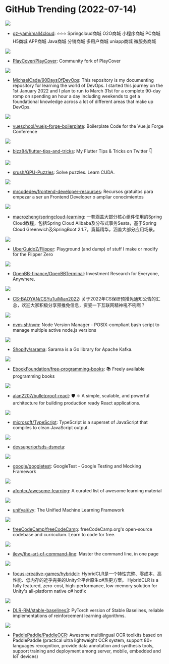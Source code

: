 # GitHub Trending (2022-07-14)

![](https://img.shields.io/badge/Vue-New%2035-green?style=flat-square&logo=appveyor)
- [gz-yami/mall4cloud](https://github.com/gz-yami/mall4cloud): ⭐️⭐️⭐️ Springcloud商城 O2O商城 小程序商城 PC商城 H5商城 APP商城 Java商城 分销商城 多用户商城 uniapp商城 微服务商城

![](https://img.shields.io/badge/Swift-New%20148-green?style=flat-square&logo=appveyor)
- [PlayCover/PlayCover](https://github.com/PlayCover/PlayCover): Community fork of PlayCover

![](https://img.shields.io/badge/Shell-New%20129-green?style=flat-square&logo=appveyor)
- [MichaelCade/90DaysOfDevOps](https://github.com/MichaelCade/90DaysOfDevOps): This repository is my documenting repository for learning the world of DevOps. I started this journey on the 1st January 2022 and I plan to run to March 31st for a complete 90-day romp on spending an hour a day including weekends to get a foundational knowledge across a lot of different areas that make up DevOps.

![](https://img.shields.io/badge/TypeScript-New%2039-green?style=flat-square&logo=appveyor)
- [vueschool/vuejs-forge-boilerplate](https://github.com/vueschool/vuejs-forge-boilerplate): Boilerplate Code for the Vue.js Forge Conference

![](https://img.shields.io/badge/Dart-New%2069-green?style=flat-square&logo=appveyor)
- [bizz84/flutter-tips-and-tricks](https://github.com/bizz84/flutter-tips-and-tricks): My Flutter Tips & Tricks on Twitter 👇

![](https://img.shields.io/badge/Jupyter%20Notebook-New%20187-green?style=flat-square&logo=appveyor)
- [srush/GPU-Puzzles](https://github.com/srush/GPU-Puzzles): Solve puzzles. Learn CUDA.

![](https://img.shields.io/badge/none-New%20187-green?style=flat-square&logo=appveyor)
- [mrcodedev/frontend-developer-resources](https://github.com/mrcodedev/frontend-developer-resources): Recursos gratuitos para empezar a ser un Frontend Developer o ampliar conocimientos

![](https://img.shields.io/badge/Java-New%209-green?style=flat-square&logo=appveyor)
- [macrozheng/springcloud-learning](https://github.com/macrozheng/springcloud-learning): 一套涵盖大部分核心组件使用的Spring Cloud教程，包括Spring Cloud Alibaba及分布式事务Seata，基于Spring Cloud Greenwich及SpringBoot 2.1.7。篇篇精华，涵盖大部分应用场景。

![](https://img.shields.io/badge/Python-New%2018-green?style=flat-square&logo=appveyor)
- [UberGuidoZ/Flipper](https://github.com/UberGuidoZ/Flipper): Playground (and dump) of stuff I make or modify for the Flipper Zero

![](https://img.shields.io/badge/Python-New%2045-green?style=flat-square&logo=appveyor)
- [OpenBB-finance/OpenBBTerminal](https://github.com/OpenBB-finance/OpenBBTerminal): Investment Research for Everyone, Anywhere.

![](https://img.shields.io/badge/none-New%2017-green?style=flat-square&logo=appveyor)
- [CS-BAOYAN/CSYuTuiMian2022](https://github.com/CS-BAOYAN/CSYuTuiMian2022): 关于2022年CS保研预推免通知公告的汇总，欢迎大家积极分享预推免信息，资瓷一下互联网精神吼不吼啊？

![](https://img.shields.io/badge/Shell-New%2026-green?style=flat-square&logo=appveyor)
- [nvm-sh/nvm](https://github.com/nvm-sh/nvm): Node Version Manager - POSIX-compliant bash script to manage multiple active node.js versions

![](https://img.shields.io/badge/Go-New%208-green?style=flat-square&logo=appveyor)
- [Shopify/sarama](https://github.com/Shopify/sarama): Sarama is a Go library for Apache Kafka.

![](https://img.shields.io/badge/none-New%20514-green?style=flat-square&logo=appveyor)
- [EbookFoundation/free-programming-books](https://github.com/EbookFoundation/free-programming-books): 📚 Freely available programming books

![](https://img.shields.io/badge/TypeScript-New%2096-green?style=flat-square&logo=appveyor)
- [alan2207/bulletproof-react](https://github.com/alan2207/bulletproof-react): 🛡️ ⚛️ A simple, scalable, and powerful architecture for building production ready React applications.

![](https://img.shields.io/badge/TypeScript-New%2030-green?style=flat-square&logo=appveyor)
- [microsoft/TypeScript](https://github.com/microsoft/TypeScript): TypeScript is a superset of JavaScript that compiles to clean JavaScript output.

![](https://img.shields.io/badge/none-New%2024-green?style=flat-square&logo=appveyor)
- [devsuperior/sds-dsmeta](https://github.com/devsuperior/sds-dsmeta): 

![](https://img.shields.io/badge/C%2B%2B-New%2027-green?style=flat-square&logo=appveyor)
- [google/googletest](https://github.com/google/googletest): GoogleTest - Google Testing and Mocking Framework

![](https://img.shields.io/badge/none-New%2073-green?style=flat-square&logo=appveyor)
- [afontcu/awesome-learning](https://github.com/afontcu/awesome-learning): A curated list of awesome learning material

![](https://img.shields.io/badge/Python-New%20172-green?style=flat-square&logo=appveyor)
- [unifyai/ivy](https://github.com/unifyai/ivy): The Unified Machine Learning Framework

![](https://img.shields.io/badge/TypeScript-New%20157-green?style=flat-square&logo=appveyor)
- [freeCodeCamp/freeCodeCamp](https://github.com/freeCodeCamp/freeCodeCamp): freeCodeCamp.org's open-source codebase and curriculum. Learn to code for free.

![](https://img.shields.io/badge/none-New%2035-green?style=flat-square&logo=appveyor)
- [jlevy/the-art-of-command-line](https://github.com/jlevy/the-art-of-command-line): Master the command line, in one page

![](https://img.shields.io/badge/C%2B%2B-New%2042-green?style=flat-square&logo=appveyor)
- [focus-creative-games/hybridclr](https://github.com/focus-creative-games/hybridclr): HybridCLR是一个特性完整、零成本、高性能、低内存的近乎完美的Unity全平台原生c#热更方案。 HybridCLR is a fully featured, zero-cost, high-performance, low-memory solution for Unity's all-platform native c# hotfix

![](https://img.shields.io/badge/Python-New%204-green?style=flat-square&logo=appveyor)
- [DLR-RM/stable-baselines3](https://github.com/DLR-RM/stable-baselines3): PyTorch version of Stable Baselines, reliable implementations of reinforcement learning algorithms.

![](https://img.shields.io/badge/Python-New%2038-green?style=flat-square&logo=appveyor)
- [PaddlePaddle/PaddleOCR](https://github.com/PaddlePaddle/PaddleOCR): Awesome multilingual OCR toolkits based on PaddlePaddle (practical ultra lightweight OCR system, support 80+ languages recognition, provide data annotation and synthesis tools, support training and deployment among server, mobile, embedded and IoT devices)

